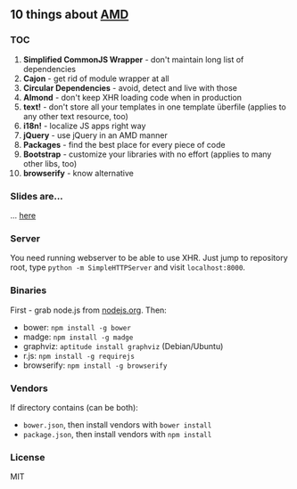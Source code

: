 ## 10 things about [AMD](http://requirejs.org/docs/whyamd.html)

### TOC

1. __Simplified CommonJS Wrapper__ - don't maintain long list of dependencies
2. __Cajon__ - get rid of module wrapper at all
3. __Circular Dependencies__ - avoid, detect and live with those
4. __Almond__ - don't keep XHR loading code when in production
5. __text!__ - don't store all your templates in one template überfile (applies to any other text resource, too)
6. __i18n!__ - localize JS apps right way
7. __jQuery__ - use jQuery in an AMD manner
8. __Packages__ - find the best place for every piece of code
9. __Bootstrap__ - customize your libraries with no effort (applies to many other libs, too)
10. __browserify__ - know alternative

### Slides are...

... [here](http://jelz.github.io/10-things-about-amd/)

### Server

You need running webserver to be able to use XHR. Just jump to repository root, type `python -m SimpleHTTPServer` and visit `localhost:8000`.

### Binaries

First - grab node.js from [nodejs.org](http://nodejs.org). Then:

* bower: `npm install -g bower`
* madge: `npm install -g madge`
* graphviz: `aptitude install graphviz` (Debian/Ubuntu)
* r.js: `npm install -g requirejs`
* browserify: `npm install -g browserify`

### Vendors

If directory contains (can be both):

* `bower.json`, then install vendors with `bower install`
* `package.json`, then install vendors with `npm install`

### License

MIT
